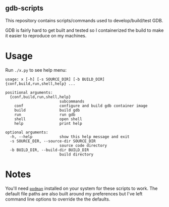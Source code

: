 gdb-scripts
-----------

This repository contains scripts/commands used to develop/build/test GDB.

GDB is fairly hard to get built and tested so I containerized the build to make
it easier to reproduce on my machines.

# Usage

Run `./x.py` to see help menu:

```
usage: x [-h] [-s SOURCE_DIR] [-b BUILD_DIR] {conf,build,run,shell,help} ...

positional arguments:
  {conf,build,run,shell,help}
                        subcommands
    conf                configure and build gdb container image
    build               build gdb
    run                 run gdb
    shell               open shell
    help                print help

optional arguments:
  -h, --help            show this help message and exit
  -s SOURCE_DIR, --source-dir SOURCE_DIR
                        source code directory
  -b BUILD_DIR, --build-dir BUILD_DIR
                        build directory

```

# Notes

You'll need [`podman`](https://podman.io/) installed on your system for these
scripts to work. The default file paths are also built around my preferences
but I've left command line options to override the the defaults.
